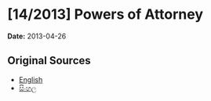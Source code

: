 # [14/2013] Powers of Attorney

**Date:** 2013-04-26

## Original Sources

- [English](https://documents.gov.lk/view/acts/2013/4/14-2013_E.pdf)
- [සිංහල](https://documents.gov.lk/view/acts/2013/4/14-2013_S.pdf)

